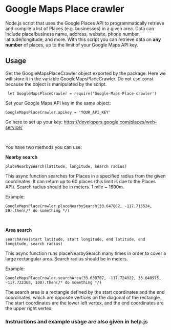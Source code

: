 # Google Maps Place crawler

Node.js script that uses the Google Places API to programmatically retrieve and compile a list of Places (e.g. businesses) in a given area. Data can include place/business name, address, website, phone number, latitude/longitude, and more. With this script you can retrieve data on **any number** of places, up to the limit of your Google Maps API key.

## Usage
Get the GoogleMapsPlaceCrawler object exported by the package. Here we will store it in the variable GoogleMapsPlaceCrawler. Do not use const because the object is manipulated by the script.

     let GoogleMapsPlaceCrawler = require('Google-Maps-Place-crawler')

Set your Google Maps API key in the same object:

    GoogleMapsPlaceCrawler.apikey = 'YOUR_API_KEY'

Go here to set up your key: https://developers.google.com/places/web-service/

<br>

You have two methods you can use:

**Nearby search**

    placeNearbySearch(latitude, longitude, search radius)

This async function searches for Places in a specified radius from the given coordinates. It can return up to 60 places (this limit is due to the Places API). Search radius should be in meters. 1 mile ~ 1600m.

Example:

    GoogleMapsPlaceCrawler.placeNearbySearch(33.647862, -117.715524, 20).then(/* do something */)
       
<br>

**Area search**

    searchArea(start latitude, start longitude, end latitude, end longitude, search radius)

This async function runs placeNearbySearch many times in order to cover a large rectangular area. Search radius should be in meters.

Example:

    GoogleMapsPlaceCrawler.searchArea(33.638787, -117.724922, 33.640975, -117.722368, 100).then(/* do something */)

The search area is a rectangle defined by the start coordinates and the end coordinates, which are opposite vertices on the diagonal of the rectangle. The start coordinates are the lower left vertex, and the end coordinates are the upper right vertex.
### Instructions and example usage are also given in help.js
